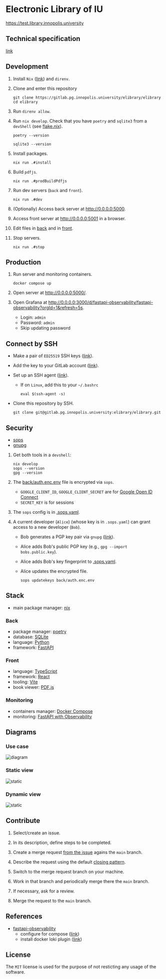 # Electronic Library of IU

<https://test.library.innopolis.university>

## Technical specification

[link](https://disk.yandex.ru/i/LyUBcA0CbtMhzA)

## Development

1. Install `Nix` ([link](https://github.com/deemp/flakes/blob/main/README/InstallNix.md#install-nix)) and `direnv`.

1. Clone and enter this repository

    ```console
    git clone https://gitlab.pg.innopolis.university/elibrary/elibrary
    cd elibrary
    ```

1. Run `direnv allow`.

1. Run `nix develop`. Check that you have `poetry` and `sqlite3` from a `devShell` (see [flake.nix](./flake.nix)).

    ```console
    poetry --version

    sqlite3 --version
    ```

1. Install packages.

    ```console
    nix run .#install
    ```

1. Build `pdfjs`.

    ```console
    nix run .#prodBuildPdfjs
    ```

1. Run dev servers (`back` and `front`).

    ```console
    nix run .#dev
    ```

1. (Optionally) Access back server at <http://0.0.0.0:5000>.

1. Access front server at <http://0.0.0.0:5001> in a browser.

1. Edit files in [back](./back) and in [front](./front/).

1. Stop servers.

    ```console
    nix run .#stop
    ```

## Production

1. Run server and monitoring containers.

    ```console
    docker compose up
    ```

1. Open server at <http://0.0.0.0:5000/>.

1. Open Grafana at <http://0.0.0.0:3000/d/fastapi-observability/fastapi-observability?orgId=1&refresh=5s>.
    - Login: `admin`
    - Password: `admin`
    - Skip updating password

## Connect by SSH

- Make a pair of `ED25519` SSH keys ([link](https://docs.gitlab.com/ee/user/ssh.html#generate-an-ssh-key-pair)).

- Add the key to your GitLab account ([link](https://docs.gitlab.com/ee/user/ssh.html#add-an-ssh-key-to-your-gitlab-account)).

- Set up an SSH agent ([link](https://docs.gitlab.com/ee/user/ssh.html#configure-ssh-to-point-to-a-different-directory)).
  - If on `Linux`, add this to your `~/.bashrc`

    ```console
    eval $(ssh-agent -s)
    ```

- Clone this repository by SSH.

    ```console
    git clone git@gitlab.pg.innopolis.university:elibrary/elibrary.git
    ```

## Security

- [sops](https://github.com/getsops/sops)
- [gnupg](https://www.gnupg.org/index.html)

1. Get both tools in a `devshell`:

    ```console
    nix develop
    sops --version
    gpg --version
    ```

1. The [back/auth.enc.env](back/auth.enc.env) file is encrypted via `sops`.

    - `GOOGLE_CLIENT_ID`, `GOOGLE_CLIENT_SECRET` are for [Google Open ID Connect](https://developers.google.com/identity/openid-connect/openid-connect)
    - `SECRET_KEY` is for sessions

1. The `sops` config is in [.sops.yaml](.sops.yaml).
1. A current developer (`Alice`) (whose key is in `.sops.yaml`) can grant access to a new developer (`Bob`).
    - Bob generates a PGP key pair via `gnupg` ([link](https://blog.gitguardian.com/a-comprehensive-guide-to-sops/#2-sops-with-pgp-keys)).
    - Alice adds Bob's public PGP key (e.g., `gpg --import bobs.public.key`).
    - Alice adds Bob's key fingerprint to [.sops.yaml](.sops.yaml).
    - Alice updates the encrypted file.

        ```console
        sops updatekeys back/auth.enc.env
        ```

## Stack

- main package manager: [nix](https://nixos.org/manual/nix/unstable/introduction)

### Back

- package manager: [poetry](https://python-poetry.org/docs/)
- database: [SQLite](https://www.sqlite.org/index.html)
- language: [Python](https://www.python.org/)
- framework: [FastAPI](https://github.com/tiangolo/fastapi)

### Front

- language: [TypeScript](https://www.typescriptlang.org/)
- framework: [React](https://react.dev/)
- tooling: [Vite](https://vitejs.dev/)
- book viewer: [PDF.js](https://github.com/mozilla/pdf.js)

### Monitoring

- containers manager: [Docker Compose](https://github.com/docker/compose)
- monitoring: [FastAPI with Observability](https://github.com/blueswen/fastapi-observability)

## Diagrams

### Use case

![diagram](./diagrams/use_case.png)

### Static view

![static](./diagrams/static.png)

### Dynamic view

![static](./diagrams/dynamic.png)

## Contribute

1. Select/create an issue.

1. In its description, define steps to be completed.

1. Create a merge request [from the issue](https://docs.gitlab.com/ee/user/project/merge_requests/creating_merge_requests.html#from-an-issue) agains the `main` branch.

1. Describe the request using the default [closing pattern](https://docs.gitlab.com/ee/user/project/issues/managing_issues.html#closing-issues-automatically).

1. Switch to the merge request branch on your machine.

1. Work in that branch and periodically merge there the `main` branch.

1. If necessary, ask for a review.

1. Merge the request to the `main` branch.

## References

- [fastapi-observability](https://github.com/blueswen/fastapi-observability)
  - configure for compose ([link](https://grafana.com/docs/loki/latest/send-data/docker-driver/configuration/#configure-the-logging-driver-for-a-swarm-service-or-compose))
  - install docker loki plugin ([link](https://yuriktech.com/2020/03/21/Collecting-Docker-Logs-With-Loki/))

## License

The `MIT` license is used for the purpose of not resticting any usage of the software.
